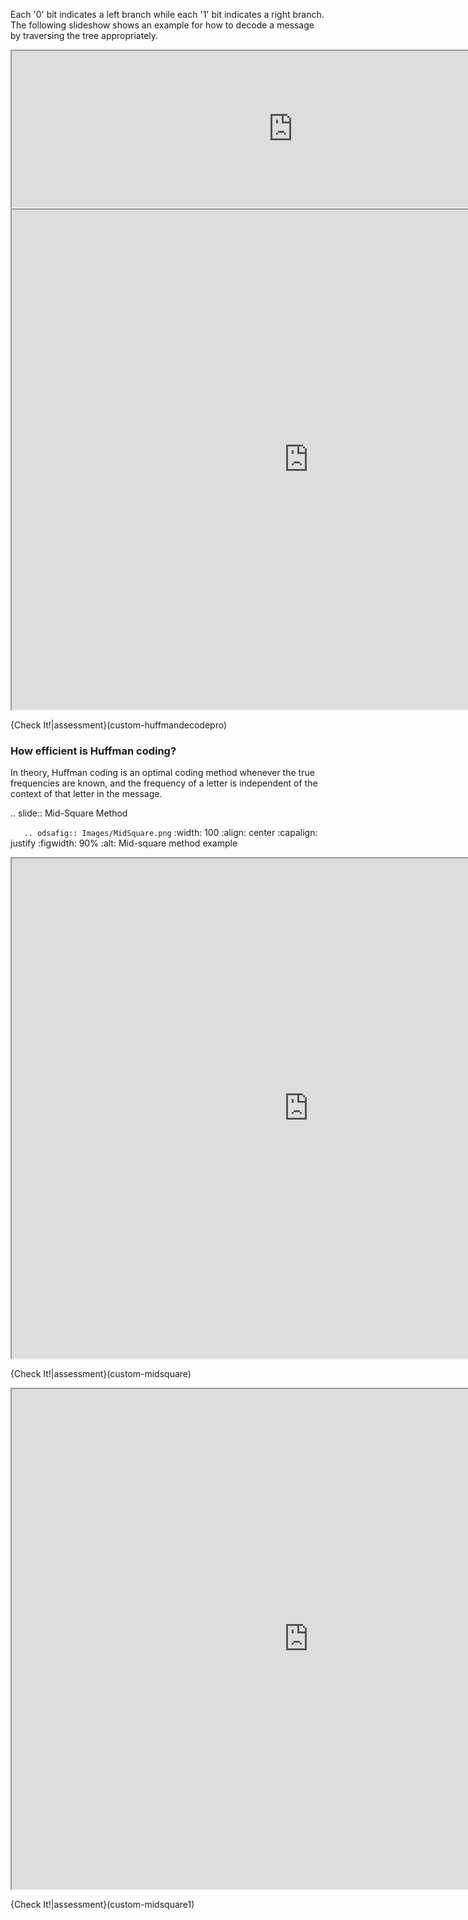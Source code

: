 Each '0' bit indicates a left branch while each '1' bit indicates a right branch. The following slideshow shows an example for how to decode a message by traversing the tree appropriately.


<iframe id="huffmanDecodeCON_iframe" src="https://global.codio.com/opendsa/v3/jsav/iframe/v6/huffmandecodecon.html" width="900" height="250" scrolling="no" style="position: relative; top: 0px;">Your browser does not support iframes.</iframe>
<br/>


<iframe id="HuffmanDecodePRO_iframe" src="https://global.codio.com/opendsa/v3/Exercises/Binary/HuffmanDecodePRO.html?selfLoggingEnabled=false&localMode=true&JXOP-debug=true&JOP-lang=en&JXOP-code=java&scoringServerEnabled=false&threshold=5&amp;points=1.0&required=True" class="embeddedExercise" width="950" height="800" data-showhide="show" scrolling="yes" style="position: relative; top: 0px;">Your browser does not support iframes.</iframe>

{Check It!|assessment}(custom-huffmandecodepro)





### How efficient is Huffman coding?

In theory, Huffman coding is an optimal coding method whenever the true frequencies are known, and the frequency of a letter is independent of the context of that letter in the message.

.. slide:: Mid-Square Method

```   .. odsafig:: Images/MidSquare.png```
      :width: 100
      :align: center
      :capalign: justify
      :figwidth: 90%
      :alt: Mid-square method example
<iframe id="MidSquare_iframe" src="https://global.codio.com/opendsa/v3/AV/Hashing/MidSquare.html?selfLoggingEnabled=false&localMode=true&JXOP-debug=true&JOP-lang=en&JXOP-code=java&scoringServerEnabled=false&threshold=5&amp;points=1.0&required=True" class="embeddedExercise" width="950" height="800" data-showhide="show" scrolling="yes" style="position: relative; top: 0px;">Your browser does not support iframes.</iframe>

{Check It!|assessment}(custom-midsquare)


<iframe id="MidSquare1_iframe" src="https://global.codio.com/opendsa/v3/AV/Hashing/MidSquare1.html?selfLoggingEnabled=false&localMode=true&JXOP-debug=true&JOP-lang=en&JXOP-code=java&scoringServerEnabled=false&threshold=5&amp;points=1.0&required=True" class="embeddedExercise" width="950" height="800" data-showhide="show" scrolling="yes" style="position: relative; top: 0px;">Your browser does not support iframes.</iframe>

{Check It!|assessment}(custom-midsquare1)

